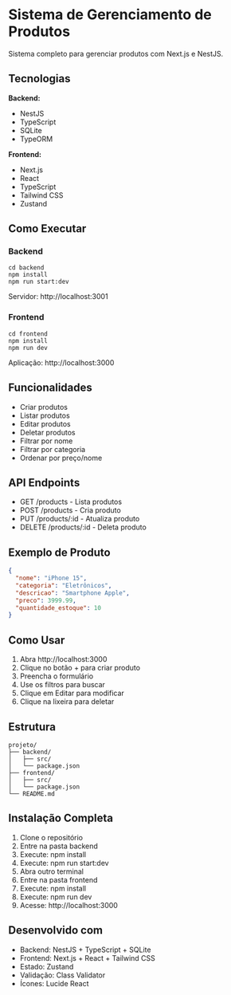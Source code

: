 # Sistema de Gerenciamento de Produtos

Sistema completo para gerenciar produtos com Next.js e NestJS.

## Tecnologias

**Backend:**
- NestJS
- TypeScript  
- SQLite
- TypeORM

**Frontend:**
- Next.js
- React
- TypeScript
- Tailwind CSS
- Zustand

## Como Executar

### Backend
```
cd backend
npm install
npm run start:dev
```
Servidor: http://localhost:3001

### Frontend  
```
cd frontend
npm install
npm run dev
```
Aplicação: http://localhost:3000

## Funcionalidades

- Criar produtos
- Listar produtos
- Editar produtos
- Deletar produtos
- Filtrar por nome
- Filtrar por categoria
- Ordenar por preço/nome

## API Endpoints

- GET /products - Lista produtos
- POST /products - Cria produto
- PUT /products/:id - Atualiza produto
- DELETE /products/:id - Deleta produto

## Exemplo de Produto

```json
{
  "nome": "iPhone 15",
  "categoria": "Eletrônicos",
  "descricao": "Smartphone Apple",
  "preco": 3999.99,
  "quantidade_estoque": 10
}
```

## Como Usar

1. Abra http://localhost:3000
2. Clique no botão + para criar produto
3. Preencha o formulário
4. Use os filtros para buscar
5. Clique em Editar para modificar
6. Clique na lixeira para deletar

## Estrutura

```
projeto/
├── backend/
│   ├── src/
│   └── package.json
├── frontend/
│   ├── src/
│   └── package.json
└── README.md
```

## Instalação Completa

1. Clone o repositório
2. Entre na pasta backend
3. Execute: npm install
4. Execute: npm run start:dev
5. Abra outro terminal
6. Entre na pasta frontend
7. Execute: npm install
8. Execute: npm run dev
9. Acesse: http://localhost:3000

## Desenvolvido com

- Backend: NestJS + TypeScript + SQLite
- Frontend: Next.js + React + Tailwind CSS
- Estado: Zustand
- Validação: Class Validator
- Ícones: Lucide React
